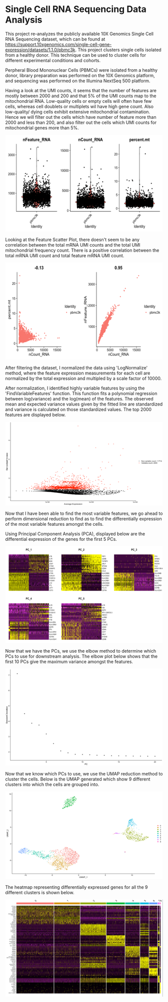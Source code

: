 # Single Cell RNA Sequencing Data Analysis

This project re-analyzes the publicly available 10X Genomics Single Cell RNA Sequencing dataset, which can be found at https://support.10xgenomics.com/single-cell-gene-expression/datasets/1.1.0/pbmc3k. This project clusters single cells isolated from a healthy donor. This technique can be used to cluster cells for different experimental conditions and cohorts.      

Perpheral Blood Mononuclear Cells (PBMCs) were isolated from a healthy donor, library preparation was performed on the 10X Genomics platform, and sequencing was performed on the Illumina NextSeq 500 platform.

Having a look at the UMI counts, it seems that the number of features are mostly between 2000 and 200 and that 5% of the UMI counts map to the mitochondrial RNA. Low-quality cells or empty cells will often have few cells, whereas cell doublets or multiplets wil have high gene count. Also low-quality/ dying cells exhibit extensive mitochondrial contamination. Hence we will filter out the cells which have number of feature more than 2000 and less than 200, and also filter out the cells which UMI counts for mitochondrial genes more than 5%.

![](Figures/violinplot.png)    

Looking at the Feature Scatter Plot, there doesn't seem to be any correlation between the total mRNA UMI counts and the total UMI mitochondrial frequency count. There is a positive correlation between the total mRNA UMI count and total feature mRNA UMI count.    

![](Figures/featurescatter.png)

After filtering the dataset, I normalized the data using 'LogNormalize' method, where the feature expression measurements for each cell are normalized by the total expression and multipled by a scale factor of 10000.    

After normalization, I identified highly variable features by using the 'FindVariableFeatures' function. This function fits a polynomial regression between log(variance) and the log(mean) of the features. The observed mean and expected variance values given by the fitted line are standardized and variance is calculated on those standardized values. The top 2000 features are displayed below.     

![](Figures/variablefeatureplot.png)

Now that I have been able to find the most variable features, we go ahead to perform dimensional reduction to find as to find the differentially expression of the most variable features amongst the cells.    

Using Principal Component Analysis (PCA), displayed below are the differential expression of the genes for the first 5 PCs.  

![](Figures/dimheatmap.png)

Now that we have the PCs, we use the elbow method to determine which PCs to use for downstream analysis. The elbow plot below shows that the first 10 PCs give the maximum variance amongst the features.    

![](Figures/elbowplot.png)

Now that we know which PCs to use, we use the UMAP reduction method to cluster the cells. Below is the UMAP generated which show 9 different clusters into which the cells are grouped into.   

![](Figures/umap.png)

The heatmap representing differentially expressed genes for all the 9 different clusters is shown below.

![](Figures/doheatmap.png)




